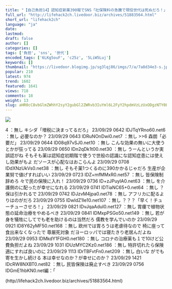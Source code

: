 ```yaml
---
title: "【自己負担14】認知症新薬390報でSNS「社保険料の急騰で現役世代は死ぬだろ！」 差額はが負担の？？？？？？"
full_url: "http://lifehack2ch.livedoor.biz/archives/51883564.html"
short_url: "lifehack2ch"
language: "ja"
date: 
lastmod: 
draft: false
author: []
categories: []
tags: ['負担', 'sns', '世代']
encoded_tags: ['6LKg5ouF', 'c25z', '5LiW5Luj']
keywords: []
thumbnail: "https://livedoor.blogimg.jp/sg3lqj86/imgs/7/a/7a8d34e3-s.jpg"
popular: 210
latest: 974
trend: 1602
featured: 1641
views: 718
comments: 18
weight: 13
slug: aHR0cC8vbGlmZWhhY2syY2gubGl2ZWRvb3IuYml6L2FyY2hpdmVzLzUxODgzNTY0Lmh0bWw=
---
```


![](https://livedoor.blogimg.jp/sg3lqj86/imgs/7/a/7a8d34e3-s.jpg)

4 ：無し キシダ「増税に決まってるだろ」 23/09/29 0642 IDJTqYRno60.net6 ：無し 必要なのか？ 23/09/29 0643 IDRuNOnDwi0.net7 ：無し >>6 森朗「必要だ」 23/09/29 0644 ID08q97vSJ0.net10 ：無し こんな効果の無いに大使うとかが狂ってる 23/09/29 0650 IDn2qDk1t00.net30 ：無し うーんというか実誤認がね そもそも薬は認知症初期階で使うで世般の認識にな認知症患には使えし効果がもよ だソースが心配なはおこらんよ 23/09/29 0708 IDdXNzUkVs0.net38 ：無し そもそ薬1つくるのに390かかるじゃだろ 生産が企業努で値げすればいい 23/09/29 0723 IDZ+mfMMxR0.net57 ：無し 皆保険制辞めろ 々で民の保険に入れ！ 23/09/29 0736 ID+zJPuyIA0.net63 ：無し を介護側のに配ったが幸せになれる 23/09/29 0741 IDTiaNC65+0.net64 ：無し ？保は引かれるで 23/09/29 0742 IDJzvM4jpa0.net78 ：無し アフリカに配るよりはのがだろ 23/09/29 0755 IDwIdZ1Ie10.net107 ：無し ？？？「早く！チューチューさせろ！」 23/09/29 0821 IDvJqaAduI0.net127 ：無し 胃瘻で植物状態の延命治療をやめるべき 23/09/29 0841 IDMxpPSGo50.net149 ：無し 若が身を犠牲にしてでも老を助けるのは当然だろ 儒教を学んでいのか 23/09/29 0921 ID8Y62yMF50.net168 ：無し 欧州では胃ろうは老虐待なので 椅に座って食出来なくなったで 尊厳死対象 だヨーロッパでは寝たきり老居んだよね 23/09/29 0953 IDMkdY1FGH0.net180 ：無し コロナの治療薬も１で10けど公費負担だよね 23/09/29 1031 IDUzMYC2Kz0.net186 ：無し 特許切れたら保険適にすれば良いのに 23/09/29 1113 IDrTBFvtFn0.net209 ：無し 白いな がでも寄を生かし続ける 本は幸せなのか？が幸せにのか？ 23/09/29 1421 IDcRW8NXBT0.net82 ：無し 民皆保険は廃止すべき 23/09/29 0756 IDGmE1hbKN0.net編：「

(http//lifehack2ch.livedoor.biz/archives/51883564.html)
